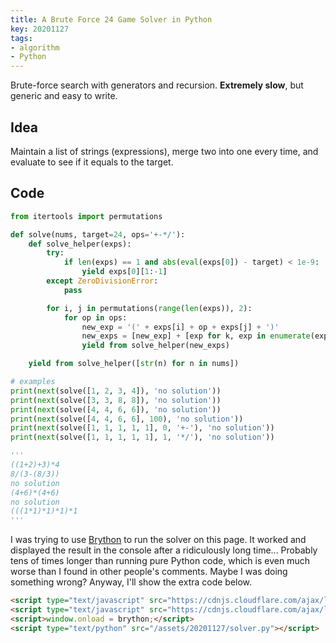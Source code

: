 ```yaml
---
title: A Brute Force 24 Game Solver in Python
key: 20201127
tags:
- algorithm
- Python
---
```


Brute-force search with generators and recursion. __Extremely slow__, but generic and easy to write.



<!--more-->



## Idea

Maintain a list of strings (expressions), merge two into one every time, and evaluate to see if it equals to the target.



## Code

```python
from itertools import permutations

def solve(nums, target=24, ops='+-*/'):
    def solve_helper(exps):
        try:
            if len(exps) == 1 and abs(eval(exps[0]) - target) < 1e-9:
                yield exps[0][1:-1]
        except ZeroDivisionError:
            pass

        for i, j in permutations(range(len(exps)), 2):
            for op in ops:
                new_exp = '(' + exps[i] + op + exps[j] + ')'
                new_exps = [new_exp] + [exp for k, exp in enumerate(exps) if k not in (i, j)]
                yield from solve_helper(new_exps)

    yield from solve_helper([str(n) for n in nums])

# examples
print(next(solve([1, 2, 3, 4]), 'no solution'))
print(next(solve([3, 3, 8, 8]), 'no solution'))
print(next(solve([4, 4, 6, 6]), 'no solution'))
print(next(solve([4, 4, 6, 6], 100), 'no solution'))
print(next(solve([1, 1, 1, 1, 1], 0, '+-'), 'no solution'))
print(next(solve([1, 1, 1, 1, 1], 1, '*/'), 'no solution'))

'''
((1+2)+3)*4
8/(3-(8/3))
no solution
(4+6)*(4+6)
no solution
(((1*1)*1)*1)*1
'''
```

I was trying to use [Brython](https://brython.info/) to run the solver on this page. It worked and displayed the result in the console after a ridiculously long time... Probably tens of times longer than running pure Python code, which is even much worse than I found in other people's comments. Maybe I was doing something wrong? Anyway, I'll show the extra code below.

```html
<script type="text/javascript" src="https://cdnjs.cloudflare.com/ajax/libs/brython/3.9.0/brython.min.js"></script>
<script type="text/javascript" src="https://cdnjs.cloudflare.com/ajax/libs/brython/3.9.0/brython_stdlib.min.js"></script>
<script>window.onload = brython;</script>
<script type="text/python" src="/assets/20201127/solver.py"></script>
```
